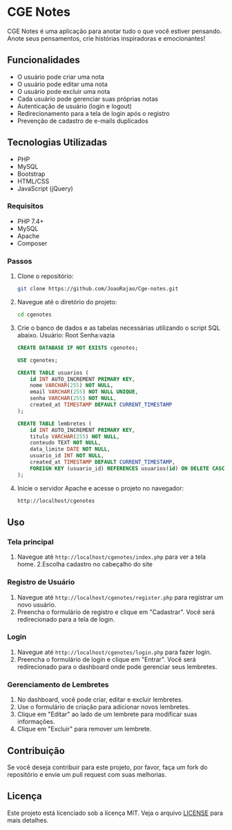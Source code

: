 # CGE Notes

CGE Notes é uma aplicação para anotar tudo o que você estiver pensando. Anote seus pensamentos, crie histórias inspiradoras e emocionantes!

## Funcionalidades

- O usuário pode criar uma nota
- O usuário pode editar uma nota
- O usuário pode excluir uma nota
- Cada usuário pode gerenciar suas próprias notas
- Autenticação de usuário (login e logout)
- Redirecionamento para a tela de login após o registro
- Prevenção de cadastro de e-mails duplicados

## Tecnologias Utilizadas

- PHP
- MySQL
- Bootstrap
- HTML/CSS
- JavaScript (jQuery)




### Requisitos

- PHP 7.4+
- MySQL
- Apache
- Composer

### Passos

1. Clone o repositório:

    ```bash
    git clone https://github.com/JoaoRajao/Cge-notes.git
    ```

2. Navegue até o diretório do projeto:

    ```bash
    cd cgenotes
    ```

3.  Crie o banco de dados e as tabelas necessárias utilizando o script SQL abaixo. Usuário: Root Senha:vazia

    ```sql
    CREATE DATABASE IF NOT EXISTS cgenotes;

    USE cgenotes;

    CREATE TABLE usuarios (
        id INT AUTO_INCREMENT PRIMARY KEY,
        nome VARCHAR(255) NOT NULL,
        email VARCHAR(255) NOT NULL UNIQUE,
        senha VARCHAR(255) NOT NULL,
        created_at TIMESTAMP DEFAULT CURRENT_TIMESTAMP
    );

    CREATE TABLE lembretes (
        id INT AUTO_INCREMENT PRIMARY KEY,
        titulo VARCHAR(255) NOT NULL,
        conteudo TEXT NOT NULL,
        data_limite DATE NOT NULL,
        usuario_id INT NOT NULL,
        created_at TIMESTAMP DEFAULT CURRENT_TIMESTAMP,
        FOREIGN KEY (usuario_id) REFERENCES usuarios(id) ON DELETE CASCADE
    );
    ```

4. Inicie o servidor Apache e acesse o projeto no navegador:

    ```bash
    http://localhost/cgenotes
    ```

## Uso

### Tela principal

1. Navegue até `http://localhost/cgenotes/index.php` para ver a tela home.
2.Escolha cadastro no cabeçalho do site

### Registro de Usuário

1. Navegue até `http://localhost/cgenotes/register.php` para registrar um novo usuário.
2. Preencha o formulário de registro e clique em "Cadastrar". Você será redirecionado para a tela de login.

### Login

1. Navegue até `http://localhost/cgenotes/login.php` para fazer login.
2. Preencha o formulário de login e clique em "Entrar". Você será redirecionado para o dashboard onde pode gerenciar seus lembretes.

### Gerenciamento de Lembretes

1. No dashboard, você pode criar, editar e excluir lembretes.
2. Use o formulário de criação para adicionar novos lembretes.
3. Clique em "Editar" ao lado de um lembrete para modificar suas informações.
4. Clique em "Excluir" para remover um lembrete.

## Contribuição

Se você deseja contribuir para este projeto, por favor, faça um fork do repositório e envie um pull request com suas melhorias.

## Licença

Este projeto está licenciado sob a licença MIT. Veja o arquivo [LICENSE](LICENSE) para mais detalhes.
